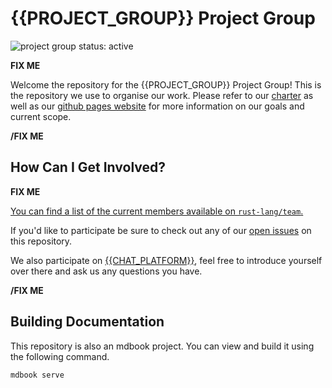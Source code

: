 # {{PROJECT_GROUP}} Project Group
<!--
 This is the template for creating project groups in rust-lang. Be sure to go
 through all sections marked with `**FIX ME**`, and make sure that the text is
 correct, and feel free to replace/remove any part that's not relevant to
 your group.

 All of the text across all of the initial files uses the same group of
 variables to allow for easy search and replace. They are listed below.

 Example sed command: `sed -i '' 's/{{PROJECT_GROUP}}/Inline ASM/g' ./**/*.md`
 *Note* the `-i ''` is important as it is required on some platforms e.g. macOS

 * {{PROJECT_GROUP}} -> The display name of your group e.g. "Inline ASM".
 * {{PROJECT_GROUP_SLUG}} -> The url slug name of your group used for
   `rust-lang/team` and repo name. e.g. "pg-inline-asm".
 * {{CHAT_PLATFORM}} -> The name of your chat app e.g. "Zulip".
 * {{CHAT_LINK}} -> The hyperlink to your discussions on the chat app
   e.g. "https://rust-lang.zulipchat.com/#narrow/stream/216763-project-inline-asm".
-->

<!--
 Status badge advertising the project as being actively worked on. When the
 project has finished be sure to replace the active badge with a badge
 like: https://img.shields.io/badge/status-archived-grey.svg
-->
![project group status: active](https://img.shields.io/badge/status-active-brightgreen.svg)


**FIX ME**

<!--
 Provide a short introduction about your project group. Make sure to include any
 relevant links to information about your group.
-->

Welcome the repository for the {{PROJECT_GROUP}} Project Group! This is the
repository we use to organise our work. Please refer to our [charter] as well
as our [github pages website][gh-pages] for more information on our goals and
current scope.

[charter]: ./CHARTER.md
[gh-pages]: https://rust-lang.github.io/{{PROJECT_GROUP_SLUG}}

**/FIX ME**


## How Can I Get Involved?

**FIX ME**

<!--
 List ways that people from outside your group can get involved and potentially
 become members, include what meetings your team has, and how a person could
 start participating and contributing. Make sure to mention the main platform
 your group hosts its discussions. Be sure to also include links to any
 other projects that your group maintains.
-->

[You can find a list of the current members available
on `rust-lang/team`.][team-toml]

If you'd like to participate be sure to check out any of our [open issues] on this
repository.

We also participate on [{{CHAT_PLATFORM}}][chat-link], feel free to introduce
yourself over there and ask us any questions you have.


[open issues]: /issues
[chat-link]: {{CHAT_LINK}}
[team-toml]: https://github.com/rust-lang/team/blob/master/teams/{{PROJECT_GROUP_SLUG}}.toml

**/FIX ME**

## Building Documentation
This repository is also an mdbook project. You can view and build it using the
following command.

```
mdbook serve
```
